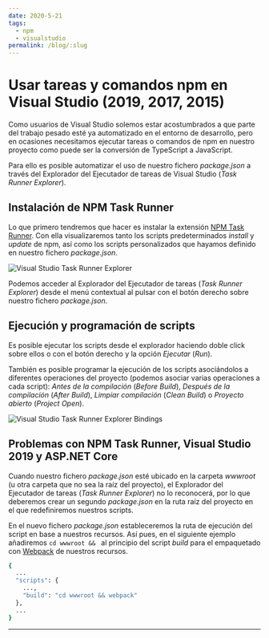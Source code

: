 ```yaml
---
date: 2020-5-21
tags:
  - npm
  - visualstudio
permalink: /blog/:slug
---
```


# Usar tareas y comandos npm en Visual Studio (2019, 2017, 2015)

<social-share class="social-share--header" />

Como usuarios de Visual Studio solemos estar acostumbrados a que parte del trabajo pesado esté ya automatizado en el entorno de desarrollo, pero en ocasiones necesitamos ejecutar tareas o comandos de npm en nuestro proyecto como puede ser la conversión de TypeScript a JavaScript.

Para ello es posible automatizar el uso de nuestro fichero _package.json_ a través del Explorador del Ejecutador de tareas de Visual Studio (_Task Runner Explorer_).

## Instalación de NPM Task Runner

Lo que primero tendremos que hacer es instalar la extensión [NPM Task Runner](https://marketplace.visualstudio.com/items?itemName=MadsKristensen.NPMTaskRunner). Con ella visualizaremos tanto los scripts predeterminados _install_ y _update_ de npm, así como los scripts personalizados que hayamos definido en nuestro fichero _package.json_.

![Visual Studio Task Runner Explorer](/blog/images/vs2019-task-runner-explorer.png)

Podemos acceder al Explorador del Ejecutador de tareas (_Task Runner Explorer_) desde el menú contextual al pulsar con el botón derecho sobre nuestro fichero _package.json_.

## Ejecución y programación de scripts

Es posible ejecutar los scripts desde el explorador haciendo doble click sobre ellos o con el botón derecho y la opción _Ejecutar_ (_Run_).

También es posible programar la ejecución de los scripts asociándolos a diferentes operaciones del proyecto (podemos asociar varias operaciones a cada script): _Antes de la compilación_ (_Before Build_), _Después de la compilación_ (_After Build_), _Limpiar compilación_ (_Clean Build_) o _Proyecto abierto_ (_Project Open_).

![Visual Studio Task Runner Explorer Bindings](/blog/images/vs2019-task-runner-explorer-bindings.png)

## Problemas con NPM Task Runner, Visual Studio 2019 y ASP.NET Core

Cuando nuestro fichero _package.json_ esté ubicado en la carpeta _wwwroot_ (u otra carpeta que no sea la raíz del proyecto), el Explorador del Ejecutador de tareas (_Task Runner Explorer_) no lo reconocerá, por lo que deberemos crear un segundo _package.json_ en la ruta raíz del proyecto en el que redefiniremos nuestros scripts.

En el nuevo fichero _package.json_ estableceremos la ruta de ejecución del script en base a nuestros recursos. Así pues, en el siguiente ejemplo añadiremos ```cd wwwroot && ``` al principio del script _build_ para el empaquetado con [Webpack](./usar-webpack-4-transformar-empaquetar-recursos-aplicacion-web.md) de nuestros recursos.

``` bash
{
  ...
  "scripts": {
    ...,
    "build": "cd wwwroot && webpack"
  },
  ...
}
```

---
<social-share class="social-share--footer" />
